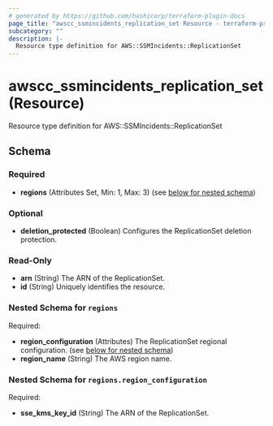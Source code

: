 ```yaml
---
# generated by https://github.com/hashicorp/terraform-plugin-docs
page_title: "awscc_ssmincidents_replication_set Resource - terraform-provider-awscc"
subcategory: ""
description: |-
  Resource type definition for AWS::SSMIncidents::ReplicationSet
---
```


# awscc_ssmincidents_replication_set (Resource)

Resource type definition for AWS::SSMIncidents::ReplicationSet



<!-- schema generated by tfplugindocs -->
## Schema

### Required

- **regions** (Attributes Set, Min: 1, Max: 3) (see [below for nested schema](#nestedatt--regions))

### Optional

- **deletion_protected** (Boolean) Configures the ReplicationSet deletion protection.

### Read-Only

- **arn** (String) The ARN of the ReplicationSet.
- **id** (String) Uniquely identifies the resource.

<a id="nestedatt--regions"></a>
### Nested Schema for `regions`

Required:

- **region_configuration** (Attributes) The ReplicationSet regional configuration. (see [below for nested schema](#nestedatt--regions--region_configuration))
- **region_name** (String) The AWS region name.

<a id="nestedatt--regions--region_configuration"></a>
### Nested Schema for `regions.region_configuration`

Required:

- **sse_kms_key_id** (String) The ARN of the ReplicationSet.



